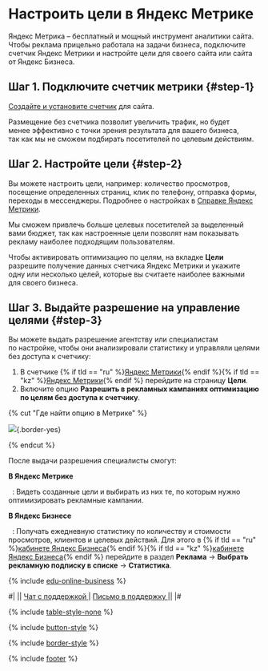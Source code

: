 # Настроить цели в Яндекс Метрике

Яндекс Метрика – бесплатный и мощный инструмент аналитики сайта. Чтобы реклама прицельно работала на задачи бизнеса, подключите счетчик Яндекс Метрики и настройте цели для своего сайта или сайта от Яндекс Бизнеса.

## Шаг 1. Подключите счетчик метрики {#step-1}

[Создайте и установите счетчик](https://yandex.ru/support/metrica/quick-start.html) для сайта.

Размещение без счетчика позволит увеличить трафик, но будет менее эффективно с точки зрения результата для вашего бизнеса, так как мы не сможем подбирать посетителей по целевым действиям.

## Шаг 2. Настройте цели {#step-2}

Вы можете настроить цели, например: количество просмотров, посещение определенных страниц, клик по телефону, отправка формы, переходы в мессенджеры. Подробнее о настройках в [Справке Яндекс Метрики](https://yandex.ru/support/metrica/general/choose-goal.html).

Мы сможем привлечь больше целевых посетителей за выделенный вами бюджет, так как настроенные цели позволят нам показывать рекламу наиболее подходящим пользователям.

Чтобы активировать оптимизацию по целям, на вкладке **Цели** разрешите получение данных счетчика Яндекс Метрики и укажите одну или несколько целей, которые вы считаете наиболее важными для своего бизнеса.

## Шаг 3. Выдайте разрешение на управление целями {#step-3}

Вы можете выдать разрешение агентству или специалистам по настройке, чтобы они анализировали статистику и управляли целями без доступа к счетчику:

1. В счетчике {% if tld == "ru" %}[Яндекс Метрики](https://metrika.yandex.ru){% endif %}{% if tld == "kz" %}[Яндекс Метрики](https://metrika.yandex.kz){% endif %} перейдите на страницу **Цели**.
1. Включите опцию **Разрешить в рекламных кампаниях оптимизацию по целям без доступа к счетчику**.


{% cut "Где найти опцию в Метрике" %}


![](_assets/metrika.png){.border-yes}


{% endcut %}


После выдачи разрешения специалисты смогут:

**В Яндекс Метрике**

 
:   Видеть созданные цели и выбирать из них те, по которым нужно оптимизировать рекламные кампании.

**В Яндекс Бизнесе**

 
:   Получать ежедневную статистику по количеству и стоимости просмотров, клиентов и целевых действий. Для этого в {% if tld == "ru" %}[кабинете Яндекс Бизнеса](https://yandex.ru/business/boost/){% endif %}{% if tld == "kz" %}[кабинете Яндекс Бизнеса](https://yandex.kz/business/boost/){% endif %} перейдите в раздел **Реклама**&nbsp;→ **Выбрать рекламную подписку в списке**&nbsp;→ **Статистика**.


{% include [edu-online-business](_includes/edu-online-business.md) %}


<div class="table-style-none">

#|
||
<a href="https://yandex.ru/chat?context=%7B%22entrypoint%22%3A%22%7B%5C%22page_name%5C%22%3A%5C%22help%5C%22%2C%5C%22a_pageurl%5C%22%3A%5C%22https%3A%2F%2Fyandex.ru%2Fsupport%2Fbusiness-priority%2F%5C%22%7D%22%7D#/user/5cb78286-a944-4c0f-bf33-b5c282eae053?utm-source=chat-in-help">
  <span class="button">Чат с поддержкой</span>
</a>
|
<a href="troubleshooting/favplacement">
  <span class="button">Письмо в поддержку</span>
</a>
||
|#

</div>

{% include [table-style-none](_includes/table-style-none.md) %}

{% include [button-style](_includes/yellow-button-styles.md) %}

{% include [border-style](_includes/border-style.md) %}


{% include [footer](_includes/footer.md) %}
